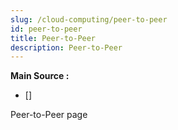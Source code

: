 ```yaml
---
slug: /cloud-computing/peer-to-peer
id: peer-to-peer
title: Peer-to-Peer
description: Peer-to-Peer
---
```


**Main Source :**

- [] 

Peer-to-Peer page
